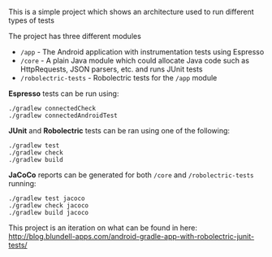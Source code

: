 This is a simple project which shows an architecture used to run different types of tests

The project has three different modules

* `/app` - The Android application with instrumentation tests using Espresso
* `/core` - A plain Java module which could allocate Java code such as HttpRequests, JSON parsers, etc. and runs JUnit tests
* `/robolectric-tests` - Robolectric tests for the `/app` module

**Espresso** tests can be run using:

```
./gradlew connectedCheck
./gradlew connectedAndroidTest
```

**JUnit** and **Robolectric** tests can be ran using one of the following:

```
./gradlew test
./gradlew check
./gradlew build
```

**JaCoCo** reports can be generated for both `/core` and `/robolectric-tests` running:

```
./gradlew test jacoco
./gradlew check jacoco
./gradlew build jacoco
```

This project is an iteration on what can be found in here: http://blog.blundell-apps.com/android-gradle-app-with-robolectric-junit-tests/
